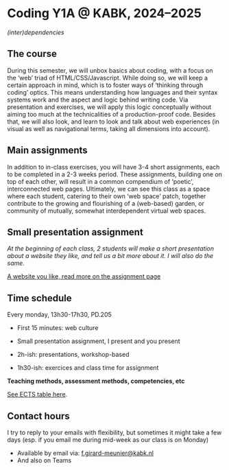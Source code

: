 # Coding Y1A @ KABK, 2024–2025

*(inter)dependencies*

## The course

During this semester, we will unbox basics about coding, with a focus on the ‘web’ triad of HTML/CSS/Javascript. While doing so, we will keep a certain approach in mind, which is to foster ways of ‘thinking through coding’ optics. This means understanding how languages and their syntax systems work and the aspect and logic behind writing code. Via presentation and exercises, we will apply this logic conceptually without aiming too much at the technicalities of a production-proof code. Besides that, 
we will also look, and learn to look and talk about web experiences (in visual as well as navigational terms, 
taking all dimensions into account).

## Main assignments

In addition to in-class exercises, you will have 3-4 short assignments, each to be completed in a 2-3 weeks period. These assignments, building one on top of each other, will result in a common compendium of ‘poetic’, interconnected web pages. Ultimately, we can see this class as a space where each student, catering to their own ‘web space’ patch, together contribute to the growing and flourishing of a (web-based) garden, or community of mutually, somewhat interdependent virtual web spaces.

## Small presentation assignment

*At the beginning of each class, 2 students will make a short presentation about a website they like, and tell us a bit more about it. I will also do the same.*

[A website you like, read more on the assignment page](https://github.com/francois-gm/go-kabk-y1a/tree/main/01-2%20-%20Assignment%2C%20A%20Website%20I%20Like)

## Time schedule

Every monday, 13h30-17h30, PD.205

- First 15 minutes: web culture
- Small presentation assignment, I present and you present

- 2h-ish: presentations, workshop-based
- 1h30-ish: exercices and class time for assignment

**Teaching methods, assessment methods,
competencies, etc**

[See ECTS table here](https://denhaagkabk-my.sharepoint.com/:x:/g/personal/f_girard-meunier_kabk_nl/EZyFrnFEOdFBtG2cfrBLhGYB4j_aEfZXs8XxJUmyKYhLog?e=mcim5P).

## Contact hours

I try to reply to your emails with flexibility, but sometimes it might take a few days (esp. if you email me during mid-week as our class is on Monday)

- Available by email via: f.girard-meunier@kabk.nl
- And also on Teams

